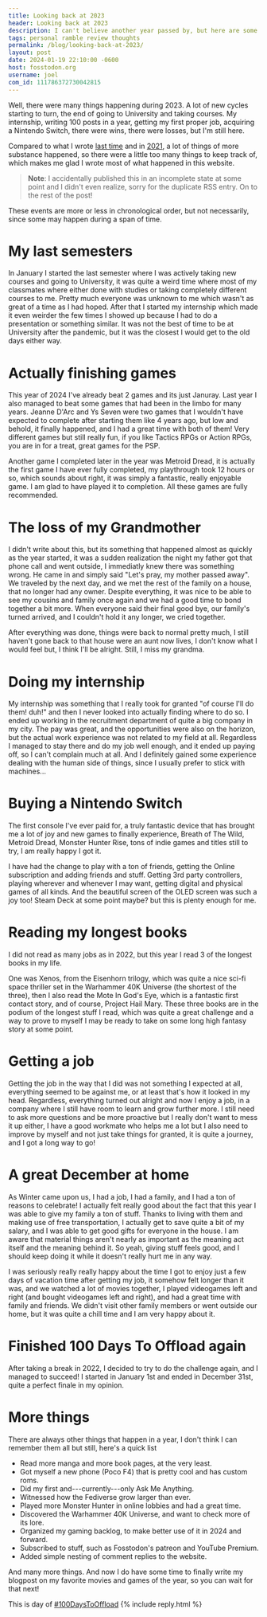 ```yaml
---
title: Looking back at 2023
header: Looking back at 2023
description: I can't believe another year passed by, but here are some of the things that happened last year, which brought up a lot of changes in my life.
tags: personal ramble review thoughts
permalink: /blog/looking-back-at-2023/
layout: post
date: 2024-01-19 22:10:00 -0600
host: fosstodon.org
username: joel
com_id: 111786372730042815
---
```

Well, there were many things happening during 2023. A lot of new cycles starting to turn, the end of going to University and taking courses. My internship, writing 100 posts in a year, getting my first proper job, acquiring a Nintendo Switch, there were wins, there were losses, but I'm still here.

Compared to what I wrote [last time](/blog/looking-back-at-2022/) and in [2021](/blog/looking-back-at-2021/), a lot of things of more substance happened, so there were a little too many things to keep track of, which makes me glad I wrote most of what happened in this website.

> **Note**: I accidentally published this in an incomplete state at some point and I didn't even realize, sorry for the duplicate RSS entry. On to the rest of the post!

These events are more or less in chronological order, but not necessarily, since some may happen during a span of time.

# My last semesters

In January I started the last semester where I was actively taking new courses and going to University, it was quite a weird time where most of my classmates where either done with studies or taking completely different courses to me. Pretty much everyone was unknown to me which wasn't as great of a time as I had hoped. After that I started my internship which made it even weirder the few times I showed up because I had to do a presentation or something similar. It was not the best of time to be at University after the pandemic, but it was the closest I would get to the old days either way.

# Actually finishing games

This year of 2024 I've already beat 2 games and its just Januray. Last year I also managed to beat some games that had been in the limbo for many years. Jeanne D'Arc and Ys Seven were two games that I wouldn't have expected to complete after starting them like 4 years ago, but low and behold, it finally happened, and I had a great time with both of them! Very different games but still really fun, if you like Tactics RPGs or Action RPGs, you are in for a treat, great games for the PSP.

Another game I completed later in the year was Metroid Dread, it is actually the first game I have ever fully completed, my playthrough took 12 hours or so, which sounds about right, it was simply a fantastic, really enjoyable game. I am glad to have played it to completion. All these games are fully recommended.

# The loss of my Grandmother

I didn't write about this, but its something that happened almost as quickly as the year started, it was a sudden realization the night my father got that phone call and went outside, I immediatly knew there was something wrong. He came in and simply said "Let's pray, my mother passed away". We traveled by the next day, and we met the rest of the family on a house, that no longer had any owner. Despite everything, it was nice to be able to see my cousins and family once again and we had a good time to bond together a bit more. When everyone said their final good bye, our family's turned arrived, and I couldn't hold it any longer, we cried together.

After everything was done, things were back to normal pretty much, I still haven't gone back to that house were an aunt now lives, I don't know what I would feel but, I think I'll be alright. Still, I miss my grandma.

# Doing my internship

My internship was something that I really took for granted "of course I'll do them! duh!" and then I never looked into actually finding where to do so. I ended up working in the recruitment department of quite a big company in my city. The pay was great, and the opportunities were also on the horizon, but the actual work experience was not related to my field at all. Regardless I managed to stay there and do my job well enough, and it ended up paying off, so I can't complain much at all. And I definitely gained some experience dealing with the human side of things, since I usually prefer to stick with machines...

# Buying a Nintendo Switch

The first console I've ever paid for, a truly fantastic device that has brought me a lot of joy and new games to finally experience, Breath of The Wild, Metroid Dread, Monster Hunter Rise, tons of indie games and titles still to try, I am really happy I got it.

I have had the change to play with a ton of friends, getting the Online subscription and adding friends and stuff. Getting 3rd party controllers, playing wherever and whenever I may want, getting digital and physical games of all kinds. And the beautiful screen of the OLED screen was such a joy too! Steam Deck at some point maybe? but this is plenty enough for me.


# Reading my longest books

I did not read as many jobs as in 2022, but this year I read 3 of the longest books in my life.

One was Xenos, from the Eisenhorn trilogy, which was quite a nice sci-fi space thriller set in the Warhammer 40K Universe (the shortest of the three), then I also read the Mote In God's Eye, which is a fantastic first contact story, and of course, Project Hail Mary. These three books are in the podium of the longest stuff I read, which was quite a great challenge and a way to prove to myself I may be ready to take on some long high fantasy story at some point.

# Getting a job

Getting the job in the way that I did was not something I expected at all, everything seemed to be against me, or at least that's how it looked in my head. Regardless, everything turned out alright and now I enjoy a job, in a company where I still have room to learn and grow further more. I still need to ask more questions and be more proactive but I really don't want to mess it up either, I have a good workmate who helps me a lot but I also need to improve by myself and not just take things for granted, it is quite a journey, and I got a long way to go!

# A great December at home

As Winter came upon us, I had a job, I had a family, and I had a ton of reasons to celebrate! I actually felt really good about the fact that this year I was able to give my family a ton of stuff. Thanks to living with them and making use of free transportation, I actually get to save quite a bit of my salary, and I was able to get good gifts for everyone in the house. I am aware that material things aren't nearly as important as the meaning act itself and the meaning behind it. So yeah, giving stuff feels good, and I should keep doing it while it doesn't really hurt me in any way. 

I was seriously really really happy about the time I got to enjoy just a few days of vacation time after getting my job, it somehow felt longer than it was, and we watched a lot of movies together, I played videogames left and right (and bought videogames left and right), and had a great time with family and friends. We didn't visit other family members or went outside our home, but it was quite a chill time and I am very happy about it.

# Finished 100 Days To Offload again

After taking a break in 2022, I decided to try to do the challenge again, and I managed to succeed! I started in January 1st and ended in December 31st, quite a perfect finale in my opinion.

# More things

There are always other things that happen in a year, I don't think I can remember them all but still, here's a quick list

- Read more manga and more book pages, at the very least.
- Got myself a new phone (Poco F4) that is pretty cool and has custom roms.
- Did my first and---currently---only Ask Me Anything.
- Witnessed how the Fediverse grow larger than ever.
- Played more Monster Hunter in online lobbies and had a great time.
- Discovered the Warhammer 40K Universe, and want to check more of its lore.
- Organized my gaming backlog, to make better use of it in 2024 and forward.
- Subscribed to stuff, such as Fosstodon's patreon and YouTube Premium.
- Added simple nesting of comment replies to the website.

And many more things. And now I do have some time to finally write my blogpost on my favorite movies and games of the year, so you can wait for that next!

This is day of [#100DaysToOffload](https://100daystooffload.com)
{% include reply.html %}

